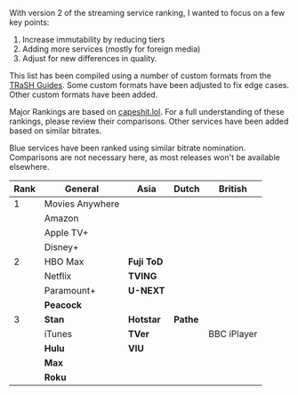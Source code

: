 With version 2 of the streaming service ranking, I wanted to focus on a few key points:

1. Increase immutability by reducing tiers
2. Adding more services (mostly for foreign media)
3. Adjust for new differences in quality.

This list has been compiled using a number of custom formats from the [TRaSH Guides](https://trash-guides.info/). Some custom formats have been adjusted to fix edge cases. Other custom formats have been added. 

Major Rankings are based on [capeshit.lol](https://capeshit.lol/). For a full understanding of these rankings, please review their comparisons. Other services have been added based on similar bitrates. 

Blue services have been ranked using similar bitrate nomination. Comparisons are not necessary here, as most releases won't be available elsewhere.

| Rank | General         | Asia         | Dutch     | British     |
| ---- | --------------- | ------------ | --------- | ----------- |
| 1    | Movies Anywhere |              |           |             |
|      | Amazon          |              |           |             |
|      | Apple TV+       |              |           |             |
|      | Disney+         |              |           |             |
| 2    | HBO Max         | **Fuji ToD** |           |             |
|      | Netflix         | **TVING**    |           |             |
|      | Paramount+      | **U-NEXT**   |           |             |
|      | **Peacock**     |              |           |             |
| 3    | **Stan**        | **Hotstar**  | **Pathe** |             |
|      | iTunes          | **TVer**     |           | BBC iPlayer |
|      | **Hulu**        | **VIU**      |           |             |
|      | **Max**         |              |           |             |
|      | **Roku**        |              |           |             |


